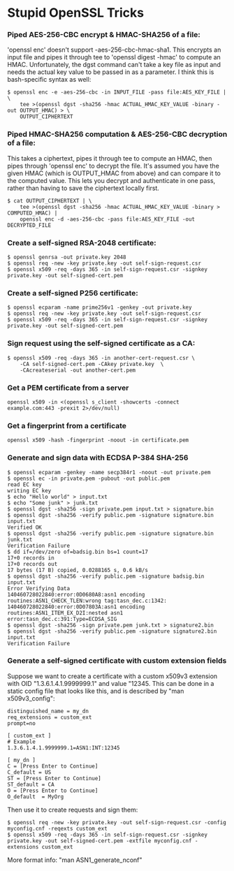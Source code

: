 # Stupid OpenSSL Tricks

### Piped AES-256-CBC encrypt & HMAC-SHA256 of a file:

'openssl enc' doesn't support -aes-256-cbc-hmac-sha1. This encrypts an input file and pipes it through tee to 'openssl digest -hmac' to compute an HMAC. Unfortunately, the dgst command can't take a key file as input and needs the actual key value to be passed in as a parameter. I think this is bash-specific syntax as well:

    $ openssl enc -e -aes-256-cbc -in INPUT_FILE -pass file:AES_KEY_FILE | \
        tee >(openssl dgst -sha256 -hmac ACTUAL_HMAC_KEY_VALUE -binary -out OUTPUT_HMAC) > \
        OUTPUT_CIPHERTEXT

### Piped HMAC-SHA256 computation & AES-256-CBC decryption of a file:

This takes a ciphertext, pipes it through tee to compute an HMAC, then pipes through 'openssl enc' to decrypt the file. It's assumed you have the given HMAC (which is OUTPUT_HMAC from above) and can compare it to the computed value. This lets you decrypt and authenticate in one pass, rather than having to save the ciphertext locally first.

    $ cat OUTPUT_CIPHERTEXT | \
        tee >(openssl dgst -sha256 -hmac ACTUAL_HMAC_KEY_VALUE -binary > COMPUTED_HMAC) |
        openssl enc -d -aes-256-cbc -pass file:AES_KEY_FILE -out DECRYPTED_FILE

### Create a self-signed RSA-2048 certificate:

    $ openssl genrsa -out private.key 2048
    $ openssl req -new -key private.key -out self-sign-request.csr
    $ openssl x509 -req -days 365 -in self-sign-request.csr -signkey private.key -out self-signed-cert.pem

### Create a self-signed P256 certificate:
    
    $ openssl ecparam -name prime256v1 -genkey -out private.key
    $ openssl req -new -key private.key -out self-sign-request.csr
    $ openssl x509 -req -days 365 -in self-sign-request.csr -signkey private.key -out self-signed-cert.pem

### Sign request using the self-signed certificate as a CA:

    $ openssl x509 -req -days 365 -in another-cert-request.csr \
        -CA self-signed-cert.pem -CAkey private.key  \
        -CAcreateserial -out another-cert.pem

### Get a PEM certificate from a server

    openssl x509 -in <(openssl s_client -showcerts -connect example.com:443 -prexit 2>/dev/null)
    
### Get a fingerprint from a certificate

    openssl x509 -hash -fingerprint -noout -in certificate.pem

### Generate and sign data with ECDSA P-384 SHA-256

    $ openssl ecparam -genkey -name secp384r1 -noout -out private.pem
    $ openssl ec -in private.pem -pubout -out public.pem
    read EC key
    writing EC key
    $ echo "Hello world" > input.txt
    $ echo "Some junk" > junk.txt
    $ openssl dgst -sha256 -sign private.pem input.txt > signature.bin
    $ openssl dgst -sha256 -verify public.pem -signature signature.bin input.txt
    Verified OK
    $ openssl dgst -sha256 -verify public.pem -signature signature.bin junk.txt
    Verification Failure
    $ dd if=/dev/zero of=badsig.bin bs=1 count=17
    17+0 records in
    17+0 records out
    17 bytes (17 B) copied, 0.0288165 s, 0.6 kB/s
    $ openssl dgst -sha256 -verify public.pem -signature badsig.bin input.txt
    Error Verifying Data
    140460728022840:error:0D0680A8:asn1 encoding routines:ASN1_CHECK_TLEN:wrong tag:tasn_dec.c:1342:
    140460728022840:error:0D07803A:asn1 encoding routines:ASN1_ITEM_EX_D2I:nested asn1 error:tasn_dec.c:391:Type=ECDSA_SIG
    $ openssl dgst -sha256 -sign private.pem junk.txt > signature2.bin
    $ openssl dgst -sha256 -verify public.pem -signature signature2.bin input.txt
    Verification Failure

### Generate a self-signed certificate with custom extension fields

Suppose we want to create a certificate with a custom x509v3 extension with OID "1.3.6.1.4.1.9999999.1" and value "12345. This can be done in a static config file that looks like this, and is described by "man x509v3_config":
    
    distinguished_name = my_dn
    req_extensions = custom_ext
    prompt=no

    [ custom_ext ]
    # Example
    1.3.6.1.4.1.9999999.1=ASN1:INT:12345

    [ my_dn ]
    C = [Press Enter to Continue]
    C_default = US
    ST = [Press Enter to Continue]
    ST_default = CA
    O = [Press Enter to Continue]
    O_default  = MyOrg

Then use it to create requests and sign them:

    $ openssl req -new -key private.key -out self-sign-request.csr -config myconfig.cnf -reqexts custom_ext
    $ openssl x509 -req -days 365 -in self-sign-request.csr -signkey private.key -out self-signed-cert.pem -extfile myconfig.cnf -extensions custom_ext

More format info: "man ASN1_generate_nconf"
